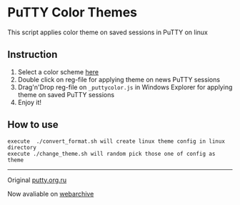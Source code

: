 # PuTTY Color Themes
This script applies color theme on saved sessions in PuTTY on linux


## Instruction 
1. Select a color scheme [here](images/readme.md)
2. Double click on reg-file for applying theme on news PuTTY sessions 
3. Drag'n'Drop reg-file on `_puttycolor.js` in Windows Explorer for applying theme on saved PuTTY sessions
4. Enjoy it!

## How to use
	execute  ./convert_format.sh will create linux theme config in linux directory
	execute ./change_theme.sh will random pick those one of config as theme




----
Original [putty.org.ru](http://putty.org.ru/themes/index.html)

Now avaliable on [webarchive]( https://web.archive.org/web/20151122030926/http://putty.org.ru:80/themes/index.html)

